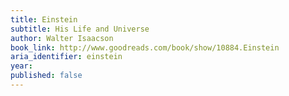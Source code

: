 ```yaml
---
title: Einstein
subtitle: His Life and Universe
author: Walter Isaacson
book_link: http://www.goodreads.com/book/show/10884.Einstein
aria_identifier: einstein
year:
published: false
---
```

